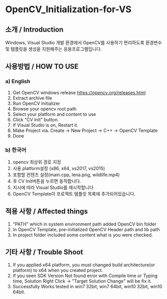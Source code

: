 OpenCV_Initialization-for-VS
===========================

## 소개 / Introduction
Windows, Visual Studio 개발 환경에서 OpenCV를 사용하기 편리하도록 환경변수 및 템플릿을 생성을 지원해주는 응용프로그램입니다.

## 사용방법 / HOW TO USE
### a) English
1. Get OpenCV windows release https://opencv.org/releases.html
2. Extract archive file
3. Run OpenCV Initializer
4. Browse your opencv root path
5. Select your platform and content to use
6. Click "CV Init" button.
7. If Visual Studio is on, Restart it.
8. Make Project via. Create -> New Project -> C++ -> OpenCV Template
9. Done

### b) 한국어
1. opencv 최상위 경로 지정
2. 사용 platform설정 (x86, x64, vs2017, vs2015)
3. 포함할 컨텐츠 설정(main.cpp, lena.png, wildlife.mp4)
4. 후 CV Init버튼을 누르면 동작합니다.
5. 지시에 따라 Visual Studio를 재시작합니다
6. OpenCV Template이 프로젝트 템플릿 목록에 추가되어있습니다.


## 적용 사항 / Affected things
1. "PATH" which in system environment path added OpenCV bin folder
2. In OpenCV Template, pre-initialized OpenCV Header path and lib path
3. In project folder included some content what is you were checked.

## 기타 사항 / Trouble Shoot

1. If you applied x64 platform, you must changed build architecture(or platform) to x64 when you created project.
2. If you seen SDK Version Not found error with Compile time or Typing time, 
Solution Right Click -> "Target Solution Change" will be fix it.
3. Successfully Works tested in  win7 32bit, win7 64bit, win10 32bit, win10 64bit.